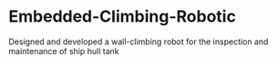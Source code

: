 # Embedded-Climbing-Robotic
Designed and developed a wall-climbing robot for the inspection and maintenance of ship hull tank
